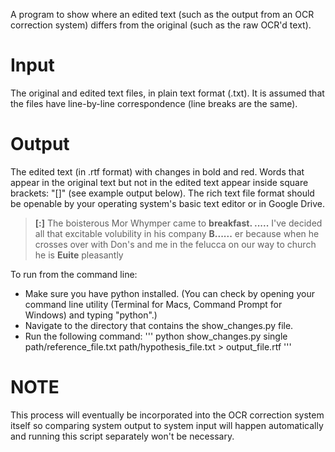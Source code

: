 A program to show where an edited text (such as the output from an OCR correction system) differs from the original (such as the raw OCR'd text). 

# Input
The original and edited text files, in plain text format (.txt). It is assumed that the files have line-by-line correspondence (line breaks are the same).

# Output 
The edited text (in .rtf format) with changes in bold and red. Words that appear in the original text but not in the edited text appear inside square brackets: "\[\]" (see example output below). The rich text file format should be openable by your operating system's basic text editor or in Google Drive. 

> __[:]__ The boisterous Mor Whymper came to __breakfast. .....__ I've decided all that 
> excitable volubility in his company __B......__ er because when he crosses over 
> with Don's and me in the felucca on our way to church he is __Euite__ pleasantly 


To run from the command line: 
* Make sure you have python installed. (You can check by opening your command line utility (Terminal for Macs, Command Prompt for Windows) and typing "python".) 
* Navigate to the directory that contains the show_changes.py file.
* Run the following command:
'''
python show_changes.py single path/reference_file.txt path/hypothesis_file.txt > output_file.rtf
'''

# NOTE
This process will eventually be incorporated into the OCR correction system itself so comparing system output to system input will happen automatically and running this script separately won't be necessary.